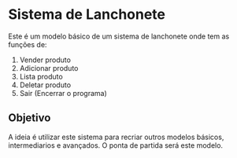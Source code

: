 # Sistema de Lanchonete

Este é um modelo básico de um sistema de lanchonete onde tem as funções de:

1. Vender produto 
2. Adicionar produto 
3. Lista produto 
4. Deletar produto 
5. Sair (Encerrar o programa) 

## Objetivo

A ideia é utilizar este sistema para recriar outros modelos básicos, intermediarios e avançados.
O ponta de partida será este modelo.
        